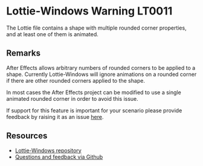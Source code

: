 ﻿[comment]: # (name:MultipleAnimatedRoundedCornersIsNotSupported)
[comment]: # (text:Multiple animated rounded corners is not supported.)

# Lottie-Windows Warning LT0011

The Lottie file contains a shape with multiple rounded corner properties, and at least
one of them is animated.

## Remarks
After Effects allows arbitrary numbers of rounded corners to be applied to a shape. Currently
Lottie-Windows will ignore animations on a rounded corner if there are other rounded corners
applied to the shape.

In most cases the After Effects project can be modified to use a single animated rounded
corner in order to avoid this issue.

If support for this feature is important for your scenario please provide feedback
by raising it as an issue [here](https://github.com/windows-toolkit/Lottie-Windows/issues).

## Resources

* [Lottie-Windows repository](https://aka.ms/lottie)
* [Questions and feedback via Github](https://github.com/windows-toolkit/Lottie-Windows/issues)

